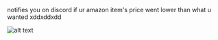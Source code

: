 notifies you on discord if ur amazon item's price went lower than what u wanted xddxddxdd


![alt text](https://cdn.heavenmc.net/i/ojs1l1ge8l4cqv5.png)
